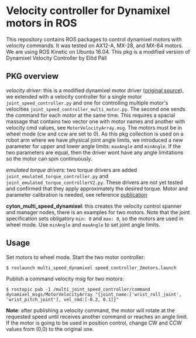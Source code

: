 # Velocity controller for Dynamixel motors in ROS

This repository contains ROS packages to control dynamixel motors with velocity commands. It was tested on AX12-A, MX-28, and MX-64 motors. We are using ROS Kinetic on Ubuntu 16.04. This pkg is a modified version of Dynamixel Velocity Controller by Előd Páll
## PKG overview 

*velocity driver*: this is a modified dynamixel motor driver ([original source](https://github.com/arebgun/dynamixel_motor)), we extended with a velocity controller for a single motor `joint_speed_controller.py` and one for controlling multiple motor's velocities `joint_speed_controller_multi_motor.py`. The second one sends the command for each motor at the same time. This requires a spacial massage that contains two vector one with motor names and another with velocity cmd values, see `MotorVelocityArray.msg`. 
The motors must be in wheel mode (cw and ccw are set to 0). As this pkg collection is used on a robot arm where we have physical joint angle limits, we introduced a new parameter for upper and lower angle limits: `maxAngle` and `minAngle`. If the two parameters are equal, then the driver wont have any angle limitations so the motor can spin continuously.

*emulated torque drivers*: two torque drivers are added `joint_emulated_torque_controller.py` and `joint_emulated_torque_controllerV2.py`. These drivers are not yet tested and confirmed that they apply approximately the desired torque. Motor and parameter calibration is needed, see reference [publication](http://shervinemami.info/dynamixel_study_by_ett.pdf)

**cyton_multi_speed_dynamixel**: this creates the velocity control spanner and manager nodes, there is an examples for two motors. Note that the joint specification sets obligatory `min: 0` and `max: 0`, so the motors are used in wheel mode. Use `minAngle` and `maxAngle` to set joint angle limits. 

## Usage ##

Set motors to wheel mode.
Start the two motor controller:

```
$ roslaunch multi_speed_dynamixel speed_controller_2motors.launch
```

Publish a command velocity msg for two motors:

```
$ rostopic pub -1 /multi_joint_speed_controller/command dynamixel_msgs/MotorVelocityArray "{joint_name:['wrist_roll_joint', 'wrist_pitch_joint'], vel_cmd:[-0.2, 0.1]}"
```
**Note**: after publishing a velocity command, the motor will rotate at the requested speed until receives another command or reaches an angle limit. If the motor is going to be used in position control, change CW and CCW values from (0,0) to the original one. 

